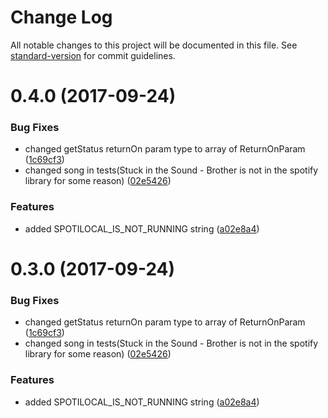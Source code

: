 # Change Log

All notable changes to this project will be documented in this file. See [standard-version](https://github.com/conventional-changelog/standard-version) for commit guidelines.

<a name="0.4.0"></a>
# 0.4.0 (2017-09-24)


### Bug Fixes

* changed getStatus returnOn param type to array of ReturnOnParam ([1c69cf3](https://github.com/ShyykoSerhiy/spotilocal/commit/1c69cf3))
* changed song in tests(Stuck in the Sound - Brother is not in the spotify library for some reason) ([02e5426](https://github.com/ShyykoSerhiy/spotilocal/commit/02e5426))


### Features

* added SPOTILOCAL_IS_NOT_RUNNING string ([a02e8a4](https://github.com/ShyykoSerhiy/spotilocal/commit/a02e8a4))



<a name="0.3.0"></a>
# 0.3.0 (2017-09-24)


### Bug Fixes

* changed getStatus returnOn param type to array of ReturnOnParam ([1c69cf3](https://github.com/ShyykoSerhiy/spotilocal/commit/1c69cf3))
* changed song in tests(Stuck in the Sound - Brother is not in the spotify library for some reason) ([02e5426](https://github.com/ShyykoSerhiy/spotilocal/commit/02e5426))


### Features

* added SPOTILOCAL_IS_NOT_RUNNING string ([a02e8a4](https://github.com/ShyykoSerhiy/spotilocal/commit/a02e8a4))
